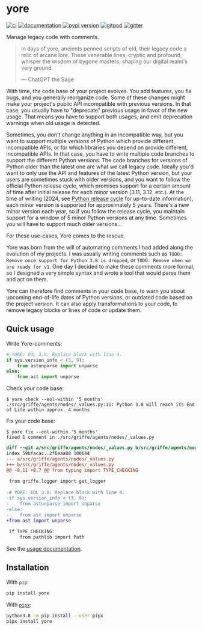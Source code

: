 # yore

[![ci](https://github.com/pawamoy/yore/workflows/ci/badge.svg)](https://github.com/pawamoy/yore/actions?query=workflow%3Aci)
[![documentation](https://img.shields.io/badge/docs-mkdocs-708FCC.svg?style=flat)](https://pawamoy.github.io/yore/)
[![pypi version](https://img.shields.io/pypi/v/yore.svg)](https://pypi.org/project/yore/)
[![gitpod](https://img.shields.io/badge/gitpod-workspace-708FCC.svg?style=flat)](https://gitpod.io/#https://github.com/pawamoy/yore)
[![gitter](https://badges.gitter.im/join%20chat.svg)](https://app.gitter.im/#/room/#yore:gitter.im)

Manage legacy code with comments.

> In days of yore, ancients penned scripts of eld, their legacy code a relic of arcane lore. These venerable lines, cryptic and profound, whisper the wisdom of bygone masters, shaping our digital realm's very ground.
>
> — ChatGPT the Sage

With time, the code base of your project evolves. You add features, you fix bugs, and you generally reorganize code. Some of these changes might make your project's public API incompatible with previous versions. In that case, you usually have to "deprecate" previous usage in favor of the new usage. That means you have to support both usages, and emit deprecation warnings when old usage is detected.

Sometimes, you don't change anything in an incompatible way, but you want to support multiple versions of Python which provide different, incompatible APIs, or for which libraries you depend on provide different, incompatible APIs. In that case, you have to write multiple code branches to support the different Python versions. The code branches for versions of Python older than the latest one are what we call legacy code. Ideally you'd want to only use the API and features of the latest Python version, but your users are sometimes stuck with older versions, and you want to follow the official Python release cycle, which promises support for a certain amount of time after initial release for each minor version (3.11, 3.12, etc.). At the time of writing (2024, see [Python release cycle](https://devguide.python.org/versions/) for up-to-date information), each minor version is supported for approximately 5 years. There's a new minor version each year, so if you follow the release cycle, you maintain support for a window of 5 minor Python versions at any time. Sometimes you will have to support much older versions...

For these use-cases, Yore comes to the rescue. 

Yore was born from the will of automating comments I had added along the evolution of my projects. I was usually writing comments such as `TODO: Remove once support for Python 3.8 is dropped`, or `TODO: Remove when we are ready for v1`. One day I decided to make these comments more formal, so I designed a very simple syntax and wrote a tool that would parse them and act on them.

Yore can therefore find comments in your code base, to warn you about upcoming end-of-life dates of Python versions, or outdated code based on the project version. It can also apply transformations to your code, to remove legacy blocks or lines of code or update them.

## Quick usage

Write Yore-comments:

```python
# YORE: EOL 3.8: Replace block with line 4.
if sys.version_info < (3, 9):
    from astunparse import unparse
else:
    from ast import unparse
```

Check your code base:

```console
$ yore check --eol-within '5 months'
./src/griffe/agents/nodes/_values.py:11: Python 3.8 will reach its End of Life within approx. 4 months
```

Fix your code base:

```console
$ yore fix --eol-within '5 months'
fixed 1 comment in ./src/griffe/agents/nodes/_values.py
```

```diff
diff --git a/src/griffe/agents/nodes/_values.py b/src/griffe/agents/nodes/_values.py
index 59bfacac..2f6eaa88 100644
--- a/src/griffe/agents/nodes/_values.py
+++ b/src/griffe/agents/nodes/_values.py
@@ -8,11 +8,7 @@ from typing import TYPE_CHECKING
 
 from griffe.logger import get_logger
 
-# YORE: EOL 3.8: Replace block with line 4.
-if sys.version_info < (3, 9):
-    from astunparse import unparse
-else:
-    from ast import unparse
+from ast import unparse
 
 if TYPE_CHECKING:
     from pathlib import Path
```

See the [usage documentation](https://pawamoy.github.io/yore/usage).

## Installation

With `pip`:

```bash
pip install yore
```

With [`pipx`](https://github.com/pipxproject/pipx):

```bash
python3.8 -m pip install --user pipx
pipx install yore
```
